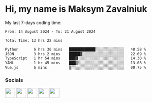 Hi, my name is Maksym Zavalniuk
========================================================================================================================================

My last 7-days coding time:
<!--START_SECTION:waka-->

```txt
From: 14 August 2024 - To: 21 August 2024

Total Time: 13 hrs 22 mins

Python       6 hrs 30 mins   ████████████░░░░░░░░░░░░░   48.58 %
JSON         3 hrs 2 mins    █████▓░░░░░░░░░░░░░░░░░░░   22.69 %
TypeScript   1 hr 54 mins    ███▓░░░░░░░░░░░░░░░░░░░░░   14.30 %
YAML         1 hr 45 mins    ███▒░░░░░░░░░░░░░░░░░░░░░   13.08 %
Vue.js       6 mins          ▒░░░░░░░░░░░░░░░░░░░░░░░░   00.75 %
```

<!--END_SECTION:waka-->


### Socials

<p align="left"> <a href="https://www.dev.to/mezgoodle" target="_blank" rel="noreferrer"><img src="https://raw.githubusercontent.com/danielcranney/readme-generator/main/public/icons/socials/devdotto.svg" width="32" height="32" /></a> <a href="https://discord.com/users/mezgoodle" target="_blank" rel="noreferrer"><img src="https://raw.githubusercontent.com/danielcranney/readme-generator/main/public/icons/socials/discord.svg" width="32" height="32" /></a> <a href="https://www.github.com/mezgoodle" target="_blank" rel="noreferrer"><img src="https://raw.githubusercontent.com/danielcranney/readme-generator/main/public/icons/socials/github.svg" width="32" height="32" /></a> <a href="http://www.instagram.com/sylvenis" target="_blank" rel="noreferrer"><img src="https://raw.githubusercontent.com/danielcranney/readme-generator/main/public/icons/socials/instagram.svg" width="32" height="32" /></a> <a href="https://www.linkedin.com/in/maksym-zavalniuk-ba4a72193" target="_blank" rel="noreferrer"><img src="https://raw.githubusercontent.com/danielcranney/readme-generator/main/public/icons/socials/linkedin.svg" width="32" height="32" /></a></p>
